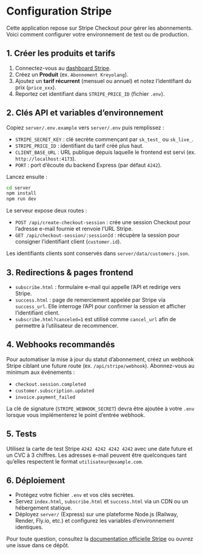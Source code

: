 # Configuration Stripe

Cette application repose sur Stripe Checkout pour gérer les abonnements. Voici comment configurer votre environnement de test ou de production.

## 1. Créer les produits et tarifs

1. Connectez-vous au [dashboard Stripe](https://dashboard.stripe.com/).
2. Créez un **Produit** (ex. `Abonnement Kreyolang`).
3. Ajoutez un **tarif récurrent** (mensuel ou annuel) et notez l’identifiant du prix (`price_xxx`).
4. Reportez cet identifiant dans `STRIPE_PRICE_ID` (fichier `.env`).

## 2. Clés API et variables d’environnement

Copiez `server/.env.example` vers `server/.env` puis remplissez :

- `STRIPE_SECRET_KEY` : clé secrète commençant par `sk_test_` ou `sk_live_`.
- `STRIPE_PRICE_ID` : identifiant du tarif créé plus haut.
- `CLIENT_BASE_URL` : URL publique depuis laquelle le frontend est servi (ex. `http://localhost:4173`).
- `PORT` : port d’écoute du backend Express (par défaut `4242`).

Lancez ensuite :

```bash
cd server
npm install
npm run dev
```

Le serveur expose deux routes :

- `POST /api/create-checkout-session` : crée une session Checkout pour l’adresse e-mail fournie et renvoie l’URL Stripe.
- `GET /api/checkout-session/:sessionId` : récupère la session pour consigner l’identifiant client (`customer.id`).

Les identifiants clients sont conservés dans `server/data/customers.json`.

## 3. Redirections & pages frontend

- `subscribe.html` : formulaire e-mail qui appelle l’API et redirige vers Stripe.
- `success.html` : page de remerciement appelée par Stripe via `success_url`. Elle interroge l’API pour confirmer la session et afficher l’identifiant client.
- `subscribe.html?canceled=1` est utilisé comme `cancel_url` afin de permettre à l’utilisateur de recommencer.

## 4. Webhooks recommandés

Pour automatiser la mise à jour du statut d’abonnement, créez un webhook Stripe ciblant une future route (ex. `/api/stripe/webhook`). Abonnez-vous au minimum aux événements :

- `checkout.session.completed`
- `customer.subscription.updated`
- `invoice.payment_failed`

La clé de signature (`STRIPE_WEBHOOK_SECRET`) devra être ajoutée à votre `.env` lorsque vous implémenterez le point d’entrée webhook.

## 5. Tests

Utilisez la carte de test Stripe `4242 4242 4242 4242` avec une date future et un CVC à 3 chiffres. Les adresses e-mail peuvent être quelconques tant qu’elles respectent le format `utilisateur@example.com`.

## 6. Déploiement

- Protégez votre fichier `.env` et vos clés secrètes.
- Servez `index.html`, `subscribe.html` et `success.html` via un CDN ou un hébergement statique.
- Déployez `server/` (Express) sur une plateforme Node.js (Railway, Render, Fly.io, etc.) et configurez les variables d’environnement identiques.

Pour toute question, consultez la [documentation officielle Stripe](https://stripe.com/docs/payments/checkout) ou ouvrez une issue dans ce dépôt.
